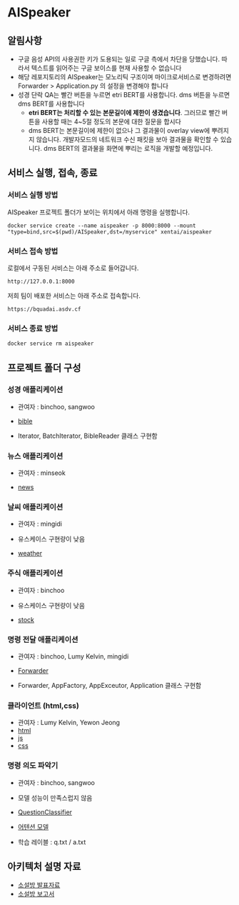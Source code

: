 # AISpeaker

## 알림사항

- 구글 음성 API의 사용권한 키가 도용되는 일로 구글 측에서 차단을 당했습니다. 따라서 텍스트를 읽어주는 구글 보이스를 현재 사용할 수 없습니다
- 해당 레포지토리의 AISpeaker는 모노리틱 구조이며 마이크로서비스로 변경하려면 Forwarder > Application.py 의 설정을 변경해야 합니다
- 성경 단락 QA는 빨간 버튼을 누르면 etri BERT를 사용합니다. dms 버튼을 누르면 dms BERT를 사용합니다
  - **etri BERT는 처리할 수 있는 본문길이에 제한이 생겼습니다**. 그러므로 빨간 버튼을 사용할 때는 4~5절 정도의 본문에 대한 질문을 합시다
  - dms BERT는 본문길이에 제한이 없으나 그 결과물이 overlay view에 뿌려지지 않습니다. 개발자모드의 네트워크 수신 패킷을 보아 결과물을 확인할 수 있습니다. dms BERT의 결과물을 화면에 뿌리는 로직을 개발할 예정입니다.

## 서비스 실행, 접속, 종료

### 서비스 실행 방법

AISpeaker 프로젝트 폴더가 보이는 위치에서 아래 명령을 실행합니다. 

`docker service create --name aispeaker -p 8000:8000 --mount "type=bind,src=$(pwd)/AISpeaker,dst=/myservice" xentai/aispeaker`

### 서비스 접속 방법

로컬에서 구동된 서비스는 아래 주소로 들어갑니다.

```http
http://127.0.0.1:8000
```

저희 팀이 배포한 서비스는 아래 주소로 접속합니다.

```http
https://bquadai.asdv.cf
```

### 서비스 종료 방법

```bash
docker service rm aispeaker
```

## 프로젝트 폴더 구성

### 성경 애플리케이션

- 관여자 : binchoo, sangwoo

- [bible](https://github.com/binchoo/AISpeaker/tree/master/bible)

- Iterator, BatchIterator, BibleReader 클래스 구현함

### 뉴스 애플리케이션

- 관여자 : minseok

- [news](https://github.com/binchoo/AISpeaker/tree/master/news)

### 날씨 애플리케이션

- 관여자 : mingidi

- 유스케이스 구현량이 낮음

- [weather](https://github.com/binchoo/AISpeaker/tree/master/weather)

### 주식 애플리케이션

- 관여자 : binchoo

- 유스케이스 구현량이 낮음

- [stock](https://github.com/binchoo/AISpeaker/tree/master/stock)

### 명령 전달 애플리케이션

- 관여자 : binchoo, Lumy Kelvin, mingidi

- [Forwarder](https://github.com/binchoo/AISpeaker/tree/master/Forwarder)

- Forwarder, AppFactory, AppExceutor, Application 클래스 구현함

### 클라이언트 (html,css)
- 관여자 : Lumy Kelvin, Yewon Jeong
- [html](https://github.com/binchoo/AISpeaker/tree/master/speakerapp/templates)
- [js](https://github.com/binchoo/AISpeaker/tree/master/static/js)
- [css](https://github.com/binchoo/AISpeaker/tree/master/static/css)

### 명령 의도 파악기

- 관여자 : binchoo, sangwoo

- 모델 성능이 만족스럽지 않음

- [QuestionClassifier](https://github.com/binchoo/AISpeaker/tree/master/QuestionClassifier)

- [어텐션 모델](https://github.com/binchoo/AISpeaker/blob/master/speakerapp/question_classifier.py)

- 학습 레이블 : q.txt / a.txt

## 아키텍처 설명 자료

- [소설방 발표자료](https://drive.google.com/file/d/1oTqX2iZjI77aaep84KNxqaxkEoFCdRdW/view?usp=sharing)
- [소설방 보고서](https://drive.google.com/file/d/158pfaQDcUGcCsmSnZP_jNf2ylIhf4cyi/view?usp=sharing)


